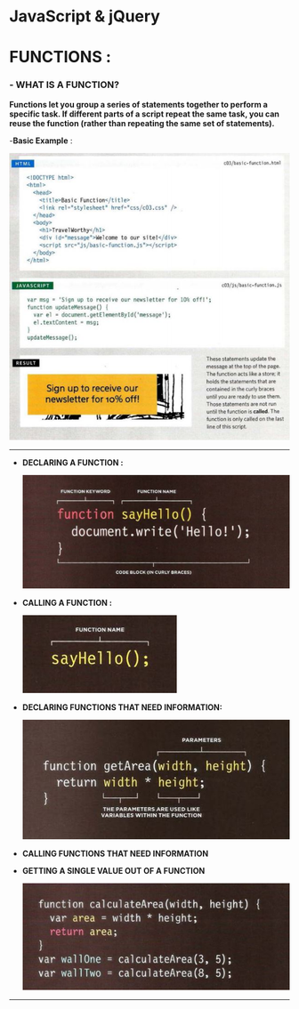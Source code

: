 # **JavaScript & jQuery**
# **FUNCTIONS :**
### - **WHAT IS A FUNCTION?**
**Functions let you group a series of statements together to perform a specific task. If different parts of a script repeat the same task, you can reuse the function (rather than repeating the same set of statements).**

-**Basic Example** :

   ![basic-example](24.JPG)

***
 * **DECLARING A FUNCTION :**

   ![declaring-function](25.JPG)

 * **CALLING A FUNCTION :**

   ![calling-function](26.JPG)
 
 * **DECLARING  FUNCTIONS THAT NEED INFORMATION:**

    ![declaring-function](27.JPG)

 * **CALLING FUNCTIONS THAT NEED INFORMATION**

 * **GETTING A SINGLE VALUE OUT OF A FUNCTION**

    ![declaring-function](28.JPG)

*** 